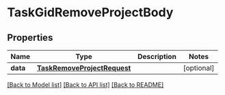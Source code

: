# TaskGidRemoveProjectBody

## Properties
Name | Type | Description | Notes
------------ | ------------- | ------------- | -------------
**data** | [**TaskRemoveProjectRequest**](TaskRemoveProjectRequest.md) |  | [optional] 

[[Back to Model list]](../README.md#documentation-for-models) [[Back to API list]](../README.md#documentation-for-api-endpoints) [[Back to README]](../README.md)

